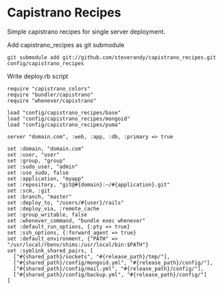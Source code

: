 # Capistrano Recipes

Simple capistrano recipes for single server deployment.

Add capistrano_recipes as git submodule

    git submodule add git://github.com/steverandy/capistrano_recipes.git config/capistrano_recipes

Write deploy.rb script

    require "capistrano_colors"
    require "bundler/capistrano"
    require "whenever/capistrano"

    load "config/capistrano_recipes/base"
    load "config/capistrano_recipes/mongoid"
    load "config/capistrano_recipes/puma"

    server "domain.com", :web, :app, :db, :primary => true

    set :domain, "domain.com"
    set :user, "user"
    set :group, "group"
    set :sudo_user, "admin"
    set :use_sudo, false
    set :application, "myapp"
    set :repository, "git@#{domain}:~/#{application}.git"
    set :scm, :git
    set :branch, "master"
    set :deploy_to, "/users/#{user}/rails"
    set :deploy_via, :remote_cache
    set :group_writable, false
    set :whenever_command, "bundle exec whenever"
    set :default_run_options, {:pty => true}
    set :ssh_options, {:forward_agent => true}
    set :default_environment, {"PATH" => "/usr/local/rbenv/shims:/usr/local/bin:$PATH"}
    set :symlink_shared_pairs, [
      ["#{shared_path}/sockets", "#{release_path}/tmp/"],
      ["#{shared_path}/config/mongoid.yml", "#{release_path}/config/"],
      ["#{shared_path}/config/mail.yml", "#{release_path}/config/"],
      ["#{shared_path}/config/backup.yml", "#{release_path}/config/"]
    ]
